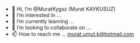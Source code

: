 - 👋 Hi, I’m @MuratKygsz (Murat KAYKUSUZ)
- 👀 I’m interested in ...
- 🌱 I’m currently learning ...
- 💞️ I’m looking to collaborate on ...
- 📫 How to reach me ... murat.umut.k@hotmail.com

<!---
MuratKygsz/MuratKygsz is a ✨ special ✨ repository because its `README.md` (this file) appears on your GitHub profile.
You can click the Preview link to take a look at your changes.
--->
